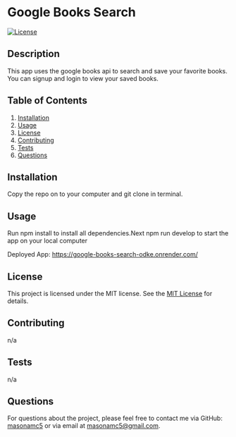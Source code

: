 # Google Books Search

[![License](https://img.shields.io/badge/License-MIT-blue.svg)](https://opensource.org/licenses/MIT)

## Description

This app uses the google books api to search and save your favorite books. You can signup and login to view your saved books.

## Table of Contents

1. [Installation](#installation)
2. [Usage](#usage)
3. [License](#license)
4. [Contributing](#contributing)
5. [Tests](#tests)
6. [Questions](#questions)

## Installation

Copy the repo on to your computer and git clone in terminal.

## Usage

Run npm install to install all dependencies.Next npm run develop to start the app on your local computer

Deployed App: https://google-books-search-odke.onrender.com/

## License

This project is licensed under the MIT license. See the [MIT License]([License](https://opensource.org/licenses/MIT)) for details.

## Contributing

n/a

## Tests

n/a

## Questions

For questions about the project, please feel free to contact me via GitHub: [masonamc5](https://github.com/masonamc5) or via email at masonamc5@gmail.com.
